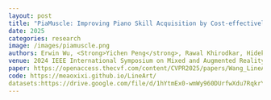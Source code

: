 ```yaml
---
layout: post
title: "PiaMuscle: Improving Piano Skill Acquisition by Cost-effectively Estimating and Visualizing Activities of Miniature Hand Muscles"
date: 2025
categories: research
image: /images/piamuscle.png
authors: Erwin Wu, <Strong>Yichen Peng</strong>, Rawal Khirodkar, Hideki Koike, Kris Kitani
venue: 2024 IEEE International Symposium on Mixed and Augmented Reality Adjunct (ISMAR 2024 workshop)
paper: https://openaccess.thecvf.com/content/CVPR2025/papers/Wang_LineArt_A_Knowledge-guided_Training-free_High-quality_Appearance_Transfer_for_Design_Drawing_CVPR_2025_paper.pdf
code: https://meaoxixi.github.io/LineArt/
datasets:https://drive.google.com/file/d/1hYtmEx0-wmWy960DUrfwXdu7RqkrYP2a/view
---
```




